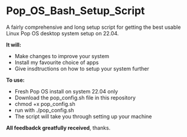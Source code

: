# Pop_OS_Bash_Setup_Script

A fairly comprehensive and long setup script for getting the best usable Linux Pop OS desktop system setup on 22.04.

**It will:**
- Make changes to improve your system
- Install my favourite choice of apps
- Give insdtructions on how to setup your system further 

**To use:**

- Fresh Pop OS install on system 22.04 only
- Download the pop_config.sh file in this repository
- chmod +x pop_config.sh
- run with ./pop_config.sh
- The script will take you through setting up your machine

**All feedbadck greatfully received**, thanks.
